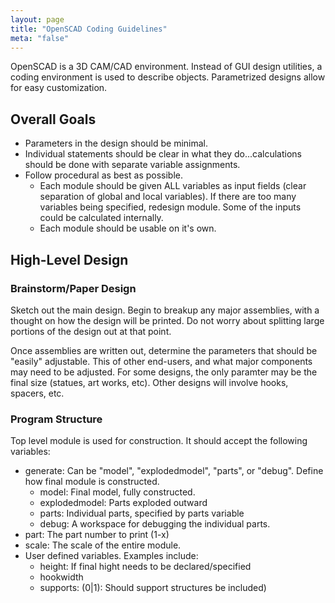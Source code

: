 ```yaml
---
layout: page
title: "OpenSCAD Coding Guidelines"
meta: "false"
---
```


OpenSCAD is a 3D CAM/CAD environment.  Instead of GUI design utilities, a coding environment is used to describe objects.  Parametrized designs allow for easy customization.


## Overall Goals 

* Parameters in the design should be minimal.
* Individual statements should be clear in what they do...calculations should be done with separate variable assignments.
* Follow procedural as best as possible. 
  * Each module should be given ALL variables as input fields (clear separation of global and local variables).  If there are too many variables being specified, redesign module.  Some of the inputs could be calculated internally.
  * Each module should be usable on it's own.  

## High-Level Design 

### Brainstorm/Paper Design 

Sketch out the main design.  Begin to breakup any major assemblies, with a thought on how the design will be printed.  Do not worry about splitting large portions of the design out at that point.

Once assemblies are written out, determine the parameters that should be "easily" adjustable.  This of other end-users, and what major components may need to be adjusted.  For some designs, the only paramter may be the final size (statues, art works, etc).  Other designs will involve hooks, spacers, etc.

### Program Structure 

Top level module is used for construction.  It should accept the following variables:

* generate: Can be "model", "explodedmodel", "parts", or "debug".  Define how final module is constructed.
  * model: Final model, fully constructed. 
  * explodedmodel: Parts exploded outward
  * parts: Individual parts, specified by parts variable
  * debug: A workspace for debugging the individual parts.
* part: The part number to print (1-x)
* scale: The scale of the entire module.  
* User defined variables.  Examples include:
  * height: If final hight needs to be declared/specified
  * hookwidth
  * supports: (0\|1): Should support structures be included)


